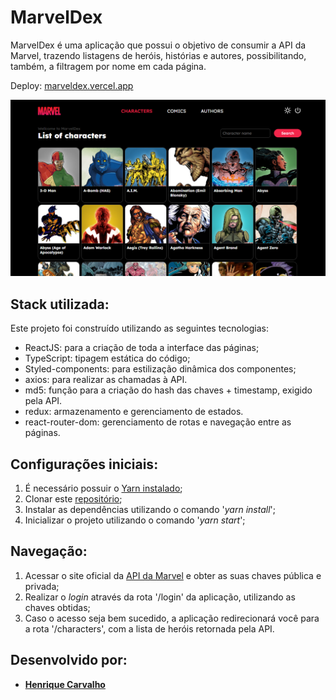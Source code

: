 # MarvelDex

MarvelDex é uma aplicação que possui o objetivo de consumir a API da Marvel, trazendo listagens de heróis, histórias e autores, possibilitando, também, a filtragem por nome em cada página.

Deploy: [marveldex.vercel.app](http://marveldex.vercel.app/)


![nav](./src/assets/images/screen_demo.png)



## Stack utilizada:

Este projeto foi construído utilizando as seguintes tecnologias:

- ReactJS: para a criação de toda a interface das páginas;
- TypeScript: tipagem estática do código;
- Styled-components: para estilização dinâmica dos componentes;
- axios: para realizar as chamadas à API.
- md5: função para a criação do hash das chaves + timestamp, exigido pela API.
- redux: armazenamento e gerenciamento de estados.
- react-router-dom: gerenciamento de rotas e navegação entre as páginas.

## Configurações iniciais:

1. É necessário possuir o [Yarn instalado](https://classic.yarnpkg.com/en/docs/install/);
2. Clonar este [repositório](https://github.com/henriquescarv/marveldex);
3. Instalar as dependências utilizando o comando '_yarn install_';
4. Inicializar o projeto utilizando o comando '_yarn start_';

## Navegação:

1. Acessar o site oficial da [API da Marvel](https://developer.marvel.com/documentation/getting_started) e obter as suas chaves pública e privada;
2. Realizar o _login_ através da rota '/login' da aplicação, utilizando as chaves obtidas;
3. Caso o acesso seja bem sucedido, a aplicação redirecionará você para a rota '/characters', com a lista de heróis retornada pela API.




## Desenvolvido por:

- [**Henrique Carvalho**](https://github.com/henriquescarv)

